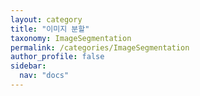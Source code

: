 ```yaml
---
layout: category
title: "이미지 분할"
taxonomy: ImageSegmentation
permalink: /categories/ImageSegmentation
author_profile: false
sidebar:
  nav: "docs"
---
```

